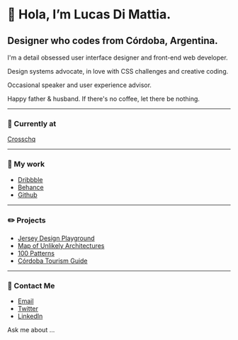 # 👋 Hola, I’m Lucas Di Mattia.
## Designer who codes from Córdoba, Argentina.

I'm a detail obsessed user interface designer and front-end web developer.

Design systems advocate, in love with CSS challenges and creative coding.

Occasional speaker and user experience advisor.

Happy father & husband. If there's no coffee, let there be nothing.

---

### 📂 Currently at
[Crosschq](https://www.crosschq.com)

---

### 📂 My work
* [Dribbble](http://www.dribbble.com/untallucas)
* [Behance](http://www.behance.com/untallucas)
* [Github](https://github.com/untallucas)

---

### ✏️ Projects
* [Jersey Design Playground](https://jerseydesign.untallucas.com) 
* [Map of Unlikely Architectures](https://arquitecturasimprobables.untallucas.com) 
* [100 Patterns](http://100-css-patterns.afterseven.com.ar/) 
* [Córdoba Tourism Guide](https://cordoba.maapu.com/) 

---

### 💬 Contact Me
* [Email](mailto:hola@untallucas.com)
* [Twitter](http://www.twitter.com/untallucas)
* [LinkedIn](http://www.linkedin.com/in/lucasdimattia)


Ask me about ...
